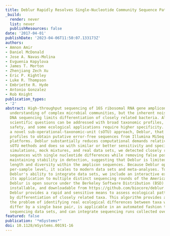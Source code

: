 ```yaml
---
title: Deblur Rapidly Resolves Single-Nucleotide Community Sequence Patterns
_build:
  render: never
  list: never
  publishResources: false
date: '2017-04-01'
publishDate: '2023-04-06T11:50:07.133173Z'
authors:
- Amnon Amir
- Daniel McDonald
- Jose A. Navas-Molina
- Evguenia Kopylova
- James T. Morton
- Zhenjiang Zech Xu
- Eric P. Kightley
- Luke R. Thompson
- Embriette R. Hyde
- Antonio Gonzalez
- Rob Knight
publication_types:
- '2'
abstract: High-throughput sequencing of 16S ribosomal RNA gene amplicons has facilitated
  understanding of complex microbial communities, but the inherent noise in PCR and
  DNA sequencing limits differentiation of closely related bacteria. Although many
  scientific questions can be addressed with broad taxonomic profiles, clinical, food
  safety, and some ecological applications require higher specificity. Here we introduce
  a novel sub-operational-taxonomic-unit (sOTU) approach, Deblur, that uses error
  profiles to obtain putative error-free sequences from Illumina MiSeq and HiSeq sequencing
  platforms. Deblur substantially reduces computational demands relative to similar
  sOTU methods and does so with similar or better sensitivity and specificity. Using
  simulations, mock mixtures, and real data sets, we detected closely related bacterial
  sequences with single nucleotide differences while removing false positives and
  maintaining stability in detection, suggesting that Deblur is limited only by read
  length and diversity within the amplicon sequences. Because Deblur operates on a
  per-sample level, it scales to modern data sets and meta-analyses. To highlight
  Deblur's ability to integrate data sets, we include an interactive exploration of
  its application to multiple distinct sequencing rounds of the American Gut Project.
  Deblur is open source under the Berkeley Software Distribution (BSD) license, easily
  installable, and downloadable from https://github.com/biocore/deblur. IMPORTANCE
  Deblur provides a rapid and sensitive means to assess ecological patterns driven
  by differentiation of closely related taxa. This algorithm provides a solution to
  the problem of identifying real ecological differences between taxa whose amplicons
  differ by a single base pair, is applicable in an automated fashion to large-scale
  sequencing data sets, and can integrate sequencing runs collected over time.
featured: false
publication: '*mSystems*'
doi: 10.1128/mSystems.00191-16
---
```


